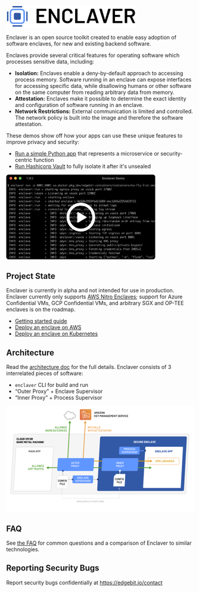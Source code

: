 <img src="docs/img/enclaver-logo-color.png" width="350" />

Enclaver is an open source toolkit created to enable easy adoption of software enclaves, for new and existing backend software.

Enclaves provide several critical features for operating software which processes sensitive data, including:

 - **Isolation:** Enclaves enable a deny-by-default approach to accessing process memory. Software running in an enclave can expose interfaces for accessing specific data, while disallowing humans or other software on the same computer from reading arbitrary data from memory.
 - **Attestation:** Enclaves make it possible to determine the exact identity and configuration of software running in an enclave.
 - **Network Restrictions:** External communication is limited and controlled. The network policy is built into the image and therefore the software attestation.

These demos show off how your apps can use these unique features to improve privacy and security:

 - [Run a simple Python app](docs/guide-app.md) that represents a microservice or security-centric function
 - [Run Hashicorp Vault](docs/guide-vault.md) to fully isolate it after it's unsealed

<a href="https://www.youtube.com/watch?v=nxSgRYten1o"><img src="docs/img/thumb-run.png" width="400" /></a>

## Project State

Enclaver is currently in alpha and not intended for use in production. Enclaver currently only supports [AWS Nitro Enclaves](https://aws.amazon.com/ec2/nitro/nitro-enclaves/); support for Azure Confidential VMs, GCP Confidential VMs, and arbitrary SGX and OP-TEE enclaves is on the roadmap.

 - [Getting started guide](docs/getting-started.md)
 - [Deploy an enclave on AWS](docs/deploy-aws.md)
 - [Deploy an enclave on Kubernetes](docs/deploy-kubernetes.md)

## Architecture

Read the [architecture doc](docs/architecture.md) for the full details. Enclaver consists of 3 interrelated pieces of software: 

 - `enclaver` CLI for build and run
 - “Outer Proxy” + Enclave Supervisor
 - “Inner Proxy” + Process Supervisor

<img src="docs/img/diagram-enclaver-components.svg" width="800" />

## FAQ

See [the FAQ](docs/faq.md) for common questions and a comparison of Enclaver to similar technologies.


## Reporting Security Bugs

Report security bugs confidentially at https://edgebit.io/contact
